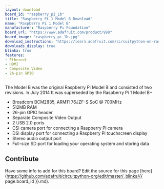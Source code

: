 ```yaml
---
layout: download
board_id: "raspberry_pi_1b"
title: "Raspberry Pi 1 Model B Download"
name: "Raspberry Pi 1 Model B"
manufacturer: "Raspberry Pi Foundation"
board_url: "https://www.adafruit.com/product/998"
board_image: "raspberry_pi_1b.jpg"
download_instructions: "https://learn.adafruit.com/circuitpython-on-raspberrypi-linux/installing-circuitpython-on-raspberry-pi"
downloads_display: true
blinka: true
features:
- Ethernet
- HDMI
- Composite Video
- 26-pin GPIO
---
```


The Model B was the original Raspberry Pi Model B and consisted of two revisions.  In July 2014 It was superseded by the Raspberry Pi 1 Model B+

- Broadcom BCM2835, ARM11 76JZF-S SoC @ 700MHz
- 512MB RAM
- 26-pin GPIO header
- Separate Composite Video Output
- 2 USB 2.0 ports
- CSI camera port for connecting a Raspberry Pi camera
- DSI display port for connecting a Raspberry Pi touchscreen display
- Stereo audio output port
- Full-size SD port for loading your operating system and storing data

## Contribute

Have some info to add for this board? Edit the source for this page [here](https://github.com/adafruit/circuitpython-org/edit/master/_blinka/{{ page.board_id }}.md).
